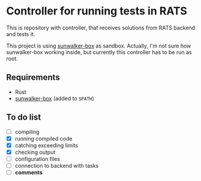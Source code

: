 # Controller for running tests in RATS

This is repository with controller, that receives solutions from RATS backend and tests it.

This project is using [sunwalker-box](https://github.com/purplesyringa/sunwalker-box) as sandbox.
Actually, I'm not sure how sunwalker-box working inside, but currently this controller has to be run as root.

## Requirements
- Rust
- [sunwalker-box](https://github.com/purplesyringa/sunwalker-box) (added to `$PATH`)

## To do list
- [ ] compiling
- [x] running compiled code
- [x] catching exceeding limits
- [x] checking output
- [ ] configuration files
- [ ] connection to backend with tasks
- [ ] **comments**

